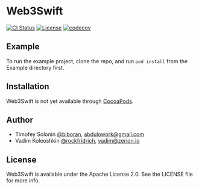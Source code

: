 # Web3Swift

[![CI Status](http://img.shields.io/travis/BlockStoreApp/Web3Swift.svg?style=flat)](https://travis-ci.org/BlockStoreApp/Web3Swift)
[![License](https://img.shields.io/badge/License-Apache%202.0-blue.svg)](https://opensource.org/licenses/Apache-2.0)
[![codecov](https://codecov.io/gh/BlockStoreApp/Web3Swift/branch/develop/graph/badge.svg?token=SY7mpMQbGs)](https://codecov.io/gh/BlockStoreApp/Web3Swift)

## Example

To run the example project, clone the repo, and run `pod install` from the Example directory first.

## Installation

Web3Swift is not yet available through [CocoaPods](http://cocoapods.org).
<!-- To install
it, simply add the following line to your Podfile:

```ruby
pod 'Web3Swift'
```
 -->

## Author

- Timofey Solonin [@biboran](https://github.com/biboran), abdulowork@gmail.com
- Vadim Koleoshkin [@rockfridrich](https://github.com/rockfridrich), vadim@zerion.io

## License

Web3Swift is available under the Apache License 2.0. See the LICENSE file for more info.
